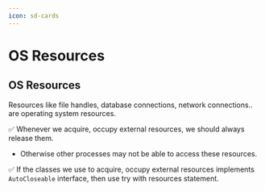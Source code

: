```yaml
---
icon: sd-cards
---
```


# OS Resources

## OS Resources

Resources like file handles, database connections, network connections.. are operating system resources.&#x20;

✅️  Whenever we acquire, occupy  external resources, we should always release them.&#x20;

* Otherwise other processes may not be able to access these resources.&#x20;

✅️  If the classes we use to acquire, occupy external resources implements `AutoCloseable` interface, then use try with resources statement.
